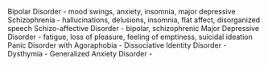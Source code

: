 Bipolar Disorder - mood swings, anxiety, insomnia, major depressive
Schizophrenia - hallucinations, delusions, insomnia, flat affect, disorganized speech
Schizo-affective Disorder - bipolar, schizophrenic
Major Depressive Disorder - fatigue, loss of pleasure, feeling of emptiness, suicidal ideation
Panic Disorder with Agoraphobia - 
Dissociative Identity Disorder - 
Dysthymia - 
Generalized Anxiety Disorder -